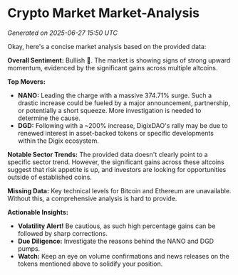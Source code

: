 # Crypto Market Market-Analysis
*Generated on 2025-06-27 15:50 UTC*

Okay, here's a concise market analysis based on the provided data:

**Overall Sentiment:** Bullish 🚀. The market is showing signs of strong upward momentum, evidenced by the significant gains across multiple altcoins.

**Top Movers:**

*   **NANO:** Leading the charge with a massive 374.71% surge. Such a drastic increase could be fueled by a major announcement, partnership, or potentially a short squeeze. More investigation is needed to determine the cause.
*   **DGD:** Following with a ~200% increase, DigixDAO's rally may be due to renewed interest in asset-backed tokens or specific developments within the Digix ecosystem.

**Notable Sector Trends:** The provided data doesn't clearly point to a specific sector trend. However, the significant gains across these altcoins suggest that risk appetite is up, and investors are looking for opportunities outside of established coins.

**Missing Data:** Key technical levels for Bitcoin and Ethereum are unavailable. Without this, a comprehensive analysis is hard to provide.

**Actionable Insights:**

*   **Volatility Alert!** Be cautious, as such high percentage gains can be followed by sharp corrections.
*   **Due Diligence:** Investigate the reasons behind the NANO and DGD pumps.
*   **Watch:** Keep an eye on volume confirmations and news releases on the tokens mentioned above to solidify your position.

